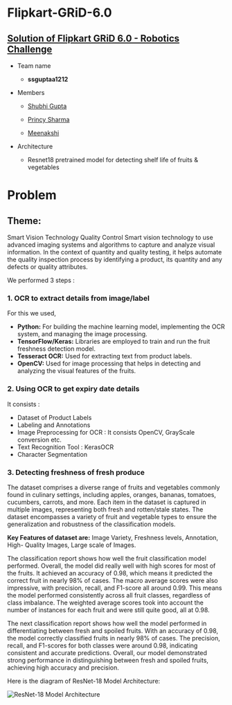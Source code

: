 # Flipkart-GRiD-6.0
## [Solution of Flipkart GRiD 6.0 - Robotics Challenge](https://unstop.com/hackathons/flipkart-grid-60-robotics-challenge-flipkart-grid-60-flipkart-1024253)

  - Team name
  
       - **ssguptaa1212**
  
  - Members
  
      - [Shubhi Gupta](https://github.com/ShubhiGupta20)
  
      - [Princy Sharma](https://github.com/05princy)
                   
      - [Meenakshi](https://github.com/Mi-5555)
  
  - Architecture
  
     - Resnet18 pretrained model for detecting shelf life of fruits & vegetables

     
# Problem

## Theme: 

Smart Vision Technology Quality Control
Smart vision technology to use advanced imaging systems and algorithms to capture and analyze visual information. In the context of quantity and quality testing, it helps automate the quality inspection process by identifying a product, its quantity and any defects or quality attributes.

We performed 3 steps :

### **1. OCR to extract details from image/label**

For this we used,
- **Python:** For building the machine learning model, implementing the OCR system, and managing the image processing.
- **TensorFlow/Keras:** Libraries are employed to train and run the fruit freshness detection model.
- **Tesseract OCR:** Used for extracting text from product labels.
- **OpenCV:** Used for image processing that helps in detecting and analyzing the visual features of the fruits.

### **2. Using OCR to get expiry date details**

It consists : 
- Dataset of Product Labels
- Labeling and Annotations
- Image Preprocessing for OCR : It consists OpenCV, GrayScale conversion etc.
- Text Recognition Tool : KerasOCR
- Character Segmentation

### **3. Detecting freshness of fresh produce**

The dataset comprises a diverse range of fruits and vegetables commonly found in culinary settings, including apples, oranges, bananas, tomatoes, cucumbers, carrots, and more. Each item in the dataset is captured in multiple images, representing both fresh and rotten/stale states. The dataset encompasses a variety of fruit and vegetable types to ensure the generalization and robustness of the classification models.

**Key Features of dataset are:** Image Variety, Freshness levels, Annotation, High- Quality Images, Large scale of Images.

The classification report shows how well the fruit classification model performed. Overall, the model did really well with high scores for most of the fruits. It achieved an accuracy of 0.98, which means it predicted the correct fruit in nearly 98% of cases. The macro average scores were also impressive, with precision, recall, and F1-score all around 0.99. This means the model performed consistently across all fruit classes, regardless of class imbalance. The weighted average scores took into account the number of instances for each fruit and were still quite good, all at 0.98.

The next classification report shows how well the model performed in differentiating between fresh and spoiled fruits. With an accuracy of 0.98, the model correctly classified fruits in nearly 98% of cases. The precision, recall, and F1-scores for both classes were around 0.98, indicating consistent and accurate predictions. Overall, our model demonstrated strong performance in distinguishing between fresh and spoiled fruits, achieving high accuracy and precision.

Here is the diagram of ResNet-18 Model Architecture:
   
![ResNet-18 Model Architecture](https://i.postimg.cc/cxxQ2J45/model.png)
   
      
